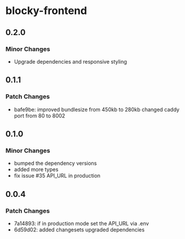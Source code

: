 # blocky-frontend

## 0.2.0

### Minor Changes

- Upgrade dependencies and responsive styling

## 0.1.1

### Patch Changes

- bafe9be: improved bundlesize from 450kb to 280kb
  changed caddy port from 80 to 8002

## 0.1.0

### Minor Changes

- bumped the dependency versions
- added more types
- fix issue #35 API_URL in production

## 0.0.4

### Patch Changes

- 7a14893: if in production mode set the API_URL via .env
- 6d59d02: added changesets
  upgraded dependencies
